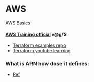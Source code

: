 # AWS
AWS Basics
#### [AWS Training official](https://www.aws.training/Details/eLearning?id=60697)  v@g/S
- [Terraform examples repo](https://github.com/wardviaene/terraform-course)
- [Terraform youtube learning](https://www.youtube.com/watch?v=SLB_c_ayRMo)

### What is ARN how dose it defines:
- [Ref](https://docs.aws.amazon.com/govcloud-us/latest/UserGuide/using-govcloud-arns.html#using-govcloud-arn-syntax-ssm)
